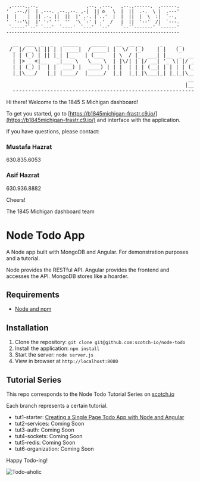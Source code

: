 
     ,-----.,--.                  ,--. ,---.   ,--.,------.  ,------.
    '  .--./|  | ,---. ,--.,--. ,-|  || o   \  |  ||  .-.  \ |  .---'
    |  |    |  || .-. ||  ||  |' .-. |`..'  |  |  ||  |  \  :|  `--, 
    '  '--'\|  |' '-' ''  ''  '\ `-' | .'  /   |  ||  '--'  /|  `---.
     `-----'`--' `---'  `----'  `---'  `--'    `--'`-------' `------'
    ----------------------------------------------------------------- 
<pre>
  __  ___  _  _   _____    _____   __  __ _      _     _                   
 /_ |/ _ \| || | | ____|  / ____| |  \/  (_)    | |   (_)                  
  | | (_) | || |_| |__   | (___   | \  / |_  ___| |__  _  __ _  __ _ _ __  
  | |> _ <|__   _|___ \   \___ \  | |\/| | |/ __| '_ \| |/ _` |/ _` | '_ \ 
  | | (_) |  | |  ___) |  ____) | | |  | | | (__| | | | | (_| | (_| | | | |
  |_|\___/   |_| |____/  |_____/  |_|  |_|_|\___|_| |_|_|\__, |\__,_|_| |_|
                                                          __/ |            
                                                         |___/             
  -------------------------------------------------------------------------
</pre>

Hi there! Welcome to the 1845 S Michigan dashboard!

To get you started, go to [https://b1845michigan-frastr.c9.io/](https://b1845michigan-frastr.c9.io/) and interface with the application.

If you have questions, please contact:
### Mustafa Hazrat
630.835.6053

### Asif Hazrat
630.936.8882

Cheers!

The 1845 Michigan dashboard team

# Node Todo App

A Node app built with MongoDB and Angular. For demonstration purposes and a tutorial.

Node provides the RESTful API. Angular provides the frontend and accesses the API. MongoDB stores like a hoarder.

## Requirements

- [Node and npm](http://nodejs.org)

## Installation

1. Clone the repository: `git clone git@github.com:scotch-io/node-todo`
2. Install the application: `npm install`
3. Start the server: `node server.js`
4. View in browser at `http://localhost:8080`

## Tutorial Series

This repo corresponds to the Node Todo Tutorial Series on [scotch.io](http://scotch.io)

Each branch represents a certain tutorial.
- tut1-starter: [Creating a Single Page Todo App with Node and Angular](http://scotch.io/tutorials/javascript/creating-a-single-page-todo-app-with-node-and-angular)
- tut2-services: Coming Soon
- tut3-auth: Coming Soon
- tut4-sockets: Coming Soon
- tut5-redis: Coming Soon
- tut6-organization: Coming Soon

Happy Todo-ing!

![Todo-aholic](http://i.imgur.com/ikyqgrn.png)